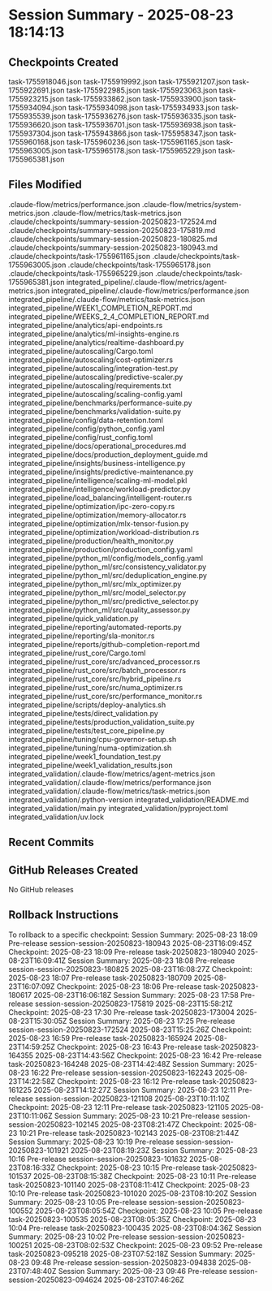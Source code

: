 # Session Summary - 2025-08-23 18:14:13

## Checkpoints Created
task-1755918046.json
task-1755919992.json
task-1755921207.json
task-1755922691.json
task-1755922985.json
task-1755923063.json
task-1755923215.json
task-1755933862.json
task-1755933900.json
task-1755934094.json
task-1755934098.json
task-1755934933.json
task-1755935539.json
task-1755936276.json
task-1755936335.json
task-1755936620.json
task-1755936701.json
task-1755936938.json
task-1755937304.json
task-1755943866.json
task-1755958347.json
task-1755960168.json
task-1755960236.json
task-1755961165.json
task-1755963005.json
task-1755965178.json
task-1755965229.json
task-1755965381.json

## Files Modified
.claude-flow/metrics/performance.json
.claude-flow/metrics/system-metrics.json
.claude-flow/metrics/task-metrics.json
.claude/checkpoints/summary-session-20250823-172524.md
.claude/checkpoints/summary-session-20250823-175819.md
.claude/checkpoints/summary-session-20250823-180825.md
.claude/checkpoints/summary-session-20250823-180943.md
.claude/checkpoints/task-1755961165.json
.claude/checkpoints/task-1755963005.json
.claude/checkpoints/task-1755965178.json
.claude/checkpoints/task-1755965229.json
.claude/checkpoints/task-1755965381.json
integrated_pipeline/.claude-flow/metrics/agent-metrics.json
integrated_pipeline/.claude-flow/metrics/performance.json
integrated_pipeline/.claude-flow/metrics/task-metrics.json
integrated_pipeline/WEEK1_COMPLETION_REPORT.md
integrated_pipeline/WEEKS_2_4_COMPLETION_REPORT.md
integrated_pipeline/analytics/api-endpoints.rs
integrated_pipeline/analytics/ml-insights-engine.rs
integrated_pipeline/analytics/realtime-dashboard.py
integrated_pipeline/autoscaling/Cargo.toml
integrated_pipeline/autoscaling/cost-optimizer.rs
integrated_pipeline/autoscaling/integration-test.py
integrated_pipeline/autoscaling/predictive-scaler.py
integrated_pipeline/autoscaling/requirements.txt
integrated_pipeline/autoscaling/scaling-config.yaml
integrated_pipeline/benchmarks/performance-suite.py
integrated_pipeline/benchmarks/validation-suite.py
integrated_pipeline/config/data-retention.toml
integrated_pipeline/config/python_config.yaml
integrated_pipeline/config/rust_config.toml
integrated_pipeline/docs/operational_procedures.md
integrated_pipeline/docs/production_deployment_guide.md
integrated_pipeline/insights/business-intelligence.py
integrated_pipeline/insights/predictive-maintenance.py
integrated_pipeline/intelligence/scaling-ml-model.pkl
integrated_pipeline/intelligence/workload-predictor.py
integrated_pipeline/load_balancing/intelligent-router.rs
integrated_pipeline/optimization/ipc-zero-copy.rs
integrated_pipeline/optimization/memory-allocator.rs
integrated_pipeline/optimization/mlx-tensor-fusion.py
integrated_pipeline/optimization/workload-distribution.rs
integrated_pipeline/production/health_monitor.py
integrated_pipeline/production/production_config.yaml
integrated_pipeline/python_ml/config/models_config.yaml
integrated_pipeline/python_ml/src/consistency_validator.py
integrated_pipeline/python_ml/src/deduplication_engine.py
integrated_pipeline/python_ml/src/mlx_optimizer.py
integrated_pipeline/python_ml/src/model_selector.py
integrated_pipeline/python_ml/src/predictive_selector.py
integrated_pipeline/python_ml/src/quality_assessor.py
integrated_pipeline/quick_validation.py
integrated_pipeline/reporting/automated-reports.py
integrated_pipeline/reporting/sla-monitor.rs
integrated_pipeline/reports/github-completion-report.md
integrated_pipeline/rust_core/Cargo.toml
integrated_pipeline/rust_core/src/advanced_processor.rs
integrated_pipeline/rust_core/src/batch_processor.rs
integrated_pipeline/rust_core/src/hybrid_pipeline.rs
integrated_pipeline/rust_core/src/numa_optimizer.rs
integrated_pipeline/rust_core/src/performance_monitor.rs
integrated_pipeline/scripts/deploy-analytics.sh
integrated_pipeline/tests/direct_validation.py
integrated_pipeline/tests/production_validation_suite.py
integrated_pipeline/tests/test_core_pipeline.py
integrated_pipeline/tuning/cpu-governor-setup.sh
integrated_pipeline/tuning/numa-optimization.sh
integrated_pipeline/week1_foundation_test.py
integrated_pipeline/week1_validation_results.json
integrated_validation/.claude-flow/metrics/agent-metrics.json
integrated_validation/.claude-flow/metrics/performance.json
integrated_validation/.claude-flow/metrics/task-metrics.json
integrated_validation/.python-version
integrated_validation/README.md
integrated_validation/main.py
integrated_validation/pyproject.toml
integrated_validation/uv.lock

## Recent Commits


## GitHub Releases Created
No GitHub releases

## Rollback Instructions
To rollback to a specific checkpoint:
Session Summary: 2025-08-23 18:09	Pre-release	session-session-20250823-180943	2025-08-23T16:09:45Z
Checkpoint: 2025-08-23 18:09	Pre-release	task-20250823-180940	2025-08-23T16:09:41Z
Session Summary: 2025-08-23 18:08	Pre-release	session-session-20250823-180825	2025-08-23T16:08:27Z
Checkpoint: 2025-08-23 18:07	Pre-release	task-20250823-180709	2025-08-23T16:07:09Z
Checkpoint: 2025-08-23 18:06	Pre-release	task-20250823-180617	2025-08-23T16:06:18Z
Session Summary: 2025-08-23 17:58	Pre-release	session-session-20250823-175819	2025-08-23T15:58:21Z
Checkpoint: 2025-08-23 17:30	Pre-release	task-20250823-173004	2025-08-23T15:30:05Z
Session Summary: 2025-08-23 17:25	Pre-release	session-session-20250823-172524	2025-08-23T15:25:26Z
Checkpoint: 2025-08-23 16:59	Pre-release	task-20250823-165924	2025-08-23T14:59:25Z
Checkpoint: 2025-08-23 16:43	Pre-release	task-20250823-164355	2025-08-23T14:43:56Z
Checkpoint: 2025-08-23 16:42	Pre-release	task-20250823-164248	2025-08-23T14:42:48Z
Session Summary: 2025-08-23 16:22	Pre-release	session-session-20250823-162243	2025-08-23T14:22:58Z
Checkpoint: 2025-08-23 16:12	Pre-release	task-20250823-161225	2025-08-23T14:12:27Z
Session Summary: 2025-08-23 12:11	Pre-release	session-session-20250823-121108	2025-08-23T10:11:10Z
Checkpoint: 2025-08-23 12:11	Pre-release	task-20250823-121105	2025-08-23T10:11:06Z
Session Summary: 2025-08-23 10:21	Pre-release	session-session-20250823-102145	2025-08-23T08:21:47Z
Checkpoint: 2025-08-23 10:21	Pre-release	task-20250823-102143	2025-08-23T08:21:44Z
Session Summary: 2025-08-23 10:19	Pre-release	session-session-20250823-101921	2025-08-23T08:19:23Z
Session Summary: 2025-08-23 10:16	Pre-release	session-session-20250823-101632	2025-08-23T08:16:33Z
Checkpoint: 2025-08-23 10:15	Pre-release	task-20250823-101537	2025-08-23T08:15:38Z
Checkpoint: 2025-08-23 10:11	Pre-release	task-20250823-101140	2025-08-23T08:11:41Z
Checkpoint: 2025-08-23 10:10	Pre-release	task-20250823-101020	2025-08-23T08:10:20Z
Session Summary: 2025-08-23 10:05	Pre-release	session-session-20250823-100552	2025-08-23T08:05:54Z
Checkpoint: 2025-08-23 10:05	Pre-release	task-20250823-100535	2025-08-23T08:05:35Z
Checkpoint: 2025-08-23 10:04	Pre-release	task-20250823-100435	2025-08-23T08:04:36Z
Session Summary: 2025-08-23 10:02	Pre-release	session-session-20250823-100251	2025-08-23T08:02:53Z
Checkpoint: 2025-08-23 09:52	Pre-release	task-20250823-095218	2025-08-23T07:52:18Z
Session Summary: 2025-08-23 09:48	Pre-release	session-session-20250823-094838	2025-08-23T07:48:40Z
Session Summary: 2025-08-23 09:46	Pre-release	session-session-20250823-094624	2025-08-23T07:46:26Z
